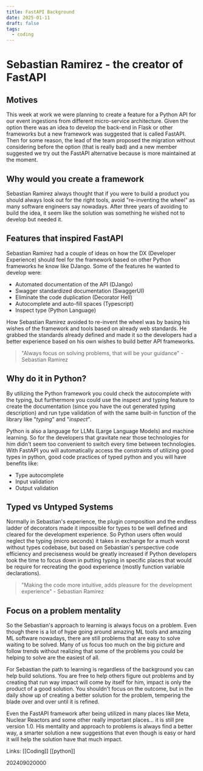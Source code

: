 ```yaml
---
title: FastAPI Background
date: 2025-01-11
draft: false
tags:
  - coding
---
```

# Sebastian Ramirez - the creator of FastAPI

## Motives

This week at work we were planning to create a feature for a Python API for our event ingestions from different micro-service architecture. Given the option there was an idea to develop the back-end in Flask or other frameworks but a new framework was suggested that is called FastAPI. Then for some reason, the lead of the team proposed the migration without considering before the option (that is really bad) and a new member suggested we try out the FastAPI alternative because is more maintained at the moment.

## Why would you create a framework

Sebastian Ramirez always thought that if you were to build a product you should always look out for the right tools, avoid "re-inventing the wheel" as many software engineers say nowadays. After three years of avoiding to build the idea, it seem like the solution was something he wished not to develop but needed it. 

## Features that inspired FastAPI

Sebastian Ramirez had a couple of ideas on how the DX (Developer Experience) should feel for the framework based on other Python frameworks he know like DJango. Some of the features he wanted to develop were: 

+ Automated documentation of the API (DJango)
+ Swagger standardized documentation (SwaggerUI)
+ Eliminate the code duplication (Decorator Hell)
+ Autocomplete and auto-fill spaces (Typescript)
+ Inspect type (Python Language)

How Sebastian Ramirez avoided to re-invent the wheel was by basing his wishes of the framework and tools based on already web standards. He grabbed the standards already defined and made it so the developers had a better experience based on his own wishes to build better API frameworks.

> "Always focus on solving problems, that will be your guidance" - Sebastian Ramirez

## Why do it in Python?

By utilizing the Python framework you could check the autocomplete with the typing, but furthermore you could use the inspect and typing feature to create the documentation (since you have the out generated typing description) and run type validation of with the same built-in function of the library like "_typing_" and "_inspect_".

Python is also a language for LLMs (Large Language Models) and machine learning. So for the developers that gravitate near those technologies for him didn't seem too convenient to switch every time between technologies. With FastAPI you will automatically access the constraints of utilizing good types in python, good code practices of typed python and you will have benefits like:

+ Type autocomplete
+ Input validation
+ Output validation

## Typed vs Untyped Systems

Normally in Sebastian's experience, the plugin composition and the endless ladder of decorators made it impossible for types to be well defined and cleared for the development experience. So Python users often would neglect the typing (micro seconds) it takes in exchange for a much worst without types codebase, but based on Sebastian's perspective code efficiency and preciseness would be greatly increased if Python developers took the time to focus down in putting typing in specific places that would be require for recreating the good experience (mostly function variable declarations).

> "Making the code more intuitive, adds pleasure for the development experience" - Sebastian Ramirez

## Focus on a problem mentality

So the Sebastian's approach to learning is always focus on a problem. Even though there is a lot of hype going around amazing ML tools and amazing ML software nowadays, there are still problems that are easy to solve waiting to be solved. Many of us focus too much on the big picture and follow trends without realizing that some of the problems you could be helping to solve are the easiest of all.

For Sebastian the path to learning is regardless of the background you can help build solutions. You are free to help others figure out problems and by creating that run way impact will come by itself for him, impact is only the product of a good solution. You shouldn't focus on the outcome, but in the daily show up of creating a better solution for the problem, tempering the blade over and over until it is refined. 

Even the FastAPI framework after being utilized in many places like Meta, Nuclear Reactors and some other really important places... it is still pre version 1.0. His mentality and approach to problems is always find a better way, a smarter solution a new suggestions that even though is easy or hard it will help the solution have that much impact.

Links: [[Coding]] [[python]] 

202409020000
